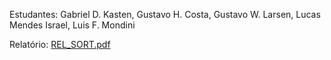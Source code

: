 Estudantes: Gabriel D. Kasten, Gustavo H. Costa, Gustavo W. Larsen, Lucas Mendes Israel, Luis F. Mondini

Relatório: [REL_SORT.pdf](https://github.com/user-attachments/files/19329543/REL_SORT.pdf)
